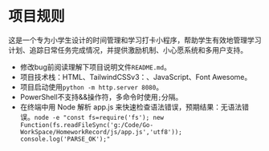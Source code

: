 # 项目规则

这是一个专为小学生设计的时间管理和学习打卡小程序，帮助学生有效地管理学习计划、追踪日常任务完成情况，并提供激励机制、小心愿系统和多用户支持。

- 修改bug前阅读理解下项目说明文件`README.md`。
- 项目技术栈：HTML、TailwindCSSv3：、JavaScript、Font Awesome。
- 项目启动使用`python -m http.server 8080`。
- PowerShell不支持&&操作符，多命令时使用`;`分隔。
- 在终端中用 Node 解析 app.js 来快速检查语法错误，预期结果：无语法错误。`node -e "const fs=require('fs'); new Function(fs.readFileSync('g:/Code/Go-WorkSpace/HomeworkRecord/js/app.js','utf8')); console.log('PARSE_OK');"`
